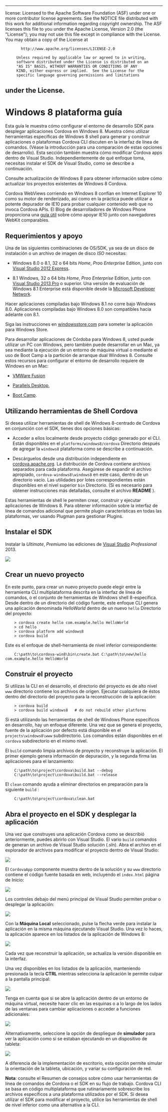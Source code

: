 * * *

license: Licensed to the Apache Software Foundation (ASF) under one or more contributor license agreements. See the NOTICE file distributed with this work for additional information regarding copyright ownership. The ASF licenses this file to you under the Apache License, Version 2.0 (the "License"); you may not use this file except in compliance with the License. You may obtain a copy of the License at

           http://www.apache.org/licenses/LICENSE-2.0
    
         Unless required by applicable law or agreed to in writing,
         software distributed under the License is distributed on an
         "AS IS" BASIS, WITHOUT WARRANTIES OR CONDITIONS OF ANY
         KIND, either express or implied.  See the License for the
         specific language governing permissions and limitations
    

## under the License.

# Windows 8 plataforma guía

Esta guía le muestra cómo configurar el entorno de desarrollo SDK para desplegar aplicaciones Cordova en Windows 8. Muestra cómo utilizar herramientas específicas de Windows 8 shell para generar y construir aplicaciones o plataformas Cordova CLI discuten en la interfaz de línea de comandos. (Véase la introducción para una comparación de estas opciones de desarrollo). Esta sección también muestra cómo modificar Cordova apps dentro de Visual Studio. Independientemente de qué enfoque toma, necesitas instalar el SDK de Visual Studio, como se describe a continuación.

Consulte actualización de Windows 8 para obtener información sobre cómo actualizar los proyectos existentes de Windows 8 Cordova.

Cordova WebViews corriendo en Windows 8 confían en Internet Explorer 10 como su motor de renderizado, así como en la práctica puede utilizar a potente depurador de IE10 para probar cualquier contenido web que no invoca Cordova APIs. El Blog de desarrolladores de Windows Phone proporciona una [guía útil][1] sobre cómo apoyar IE10 junto con navegadores WebKit comparables.

 [1]: http://blogs.windows.com/windows_phone/b/wpdev/archive/2012/11/15/adapting-your-webkit-optimized-site-for-internet-explorer-10.aspx

## Requerimientos y apoyo

Una de las siguientes combinaciones de OS/SDK, ya sea de un disco de instalación o un archivo de imagen de disco *ISO* necesitas:

*   Windows 8.0 o 8.1, 32 o 64 bits *Home*, *Pro*o *Enterprise* Edition, junto con [Visual Studio 2012 Express][2].

*   8.1 Windows, 32 o 64 bits *Home*, *Pro*o *Enterprise* Edition, junto con [Visual Studio 2013 Pro][2] o superior. Una versión de evaluación de Windows 8.1 Enterprise está disponible desde la [Microsoft Developer Network][3].

 [2]: http://www.visualstudio.com/downloads
 [3]: http://msdn.microsoft.com/en-US/evalcenter/jj554510

Hacer aplicaciones compiladas bajo Windows 8.1 *no* corre bajo Windows 8.0. Aplicaciones compiladas bajo Windows 8.0 son compatibles hacia adelante con 8.1.

<!-- 64-bit necessary? Pro necessary? ELSE still recommended for parallel WP dev -->

Siga las instrucciones en [windowsstore.com][4] para someter la aplicación para Windows Store.

 [4]: http://www.windowsstore.com/

<!-- true? -->

Para desarrollar aplicaciones de Córdoba para Windows 8, usted puede utilizar un PC con Windows, pero también puede desarrollar en un Mac, ya sea mediante la ejecución de un entorno de máquina virtual o mediante el uso de Boot Camp a la partición de arranque dual Windows 8. Consulte estos recursos para configurar el entorno de desarrollo requiere de Windows en un Mac:

*   [VMWare Fusion][5]

*   [Parallels Desktop][6],

*   [Boot Camp][7].

 [5]: http://msdn.microsoft.com/en-US/library/windows/apps/jj945426
 [6]: http://msdn.microsoft.com/en-US/library/windows/apps/jj945424
 [7]: http://msdn.microsoft.com/en-US/library/windows/apps/jj945423

## Utilizando herramientas de Shell Cordova

Si desea utilizar herramientas de shell de Windows 8-centrado de Cordova en conjunción con el SDK, tienes dos opciones básicas:

*   Acceder a ellos localmente desde proyecto código generado por el CLI. Están disponibles en el `platforms/windows8/cordova` Directorio después de agregar la `windows8` plataforma como se describe a continuación.

*   Descárguelos desde una distribución independiente en [cordova.apache.org][8]. La distribución de Cordova contiene archivos separados para cada plataforma. Asegúrese de expandir el archivo apropiado, `cordova-windows8\windows8` en este caso, dentro de un directorio vacío. Las utilidades por lotes correspondientes están disponibles en el nivel superior `bin` Directorio. (Si es necesario para obtener instrucciones más detalladas, consulte el archivo **README** ).

 [8]: http://cordova.apache.org

Estas herramientas de shell le permiten crear, construir y ejecutar aplicaciones de Windows 8. Para obtener información sobre la interfaz de línea de comandos adicional que permite plugin características en todas las plataformas, ver usando Plugman para gestionar Plugins.

## Instalar el SDK

Instalar la *Ultimate*, *Premium*o las ediciones de [Visual Studio][2] *Professional* 2013.

![][9]

 [9]: img/guide/platforms/win8/win8_installSDK.png

## Crear un nuevo proyecto

En este punto, para crear un nuevo proyecto puede elegir entre la herramienta CLI multiplataforma descrita en la interfaz de línea de comandos, o el conjunto de herramientas de Windows shell 8-específica. Desde dentro de un directorio del código fuente, este enfoque CLI genera una aplicación denominada *HelloWorld* dentro de un nuevo `hello` Directorio del proyecto:

        > cordova create hello com.example.hello HelloWorld
        > cd hello
        > cordova platform add windows8
        > cordova build
    

Este es el enfoque de shell-herramienta de nivel inferior correspondiente:

        C:\path\to\cordova-win8\bin\create.bat C:\path\to\new\hello com.example.hello HelloWorld
    

## Construir el proyecto

Si utilizas la CLI en el desarrollo, el directorio del proyecto es de alto nivel `www` directorio contiene los archivos de origen. Ejecutar cualquiera de éstos dentro del directorio del proyecto para la reconstrucción de la aplicación:

        > cordova build
        > cordova build windows8   # do not rebuild other platforms
    

Si está utilizando las herramientas de shell de Windows Phone específicos en desarrollo, hay un enfoque diferente. Una vez que se genera el proyecto, fuente de la aplicación por defecto está disponible en el `projects\windows8\www` subdirectorio. Los comandos están disponibles en el `cordova` subdirectorio en el mismo nivel.

El `build` comando limpia archivos de proyecto y reconstruye la aplicación. El primer ejemplo genera información de depuración, y la segunda firma las aplicaciones para el lanzamiento:

        C:\path\to\project\cordova\build.bat --debug        
        C:\path\to\project\cordova\build.bat --release
    

El `clean` comando ayuda a eliminar directorios en preparación para la siguiente `build` :

        C:\path\to\project\cordova\clean.bat
    

## Abra el proyecto en el SDK y desplegar la aplicación

Una vez que construyes una aplicación Cordova como se describió anteriormente, puedes abrirlo con Visual Studio. El vario `build` comandos de generan un archivo de Visual Studio solución (*.sln*). Abra el archivo en el explorador de archivos para modificar el proyecto dentro de Visual Studio:

![][10]

 [10]: img/guide/platforms/win8/win8_sdk_openSLN.png

El `CordovaApp` componente muestra dentro de la solución y su `www` directorio contiene el código fuente basada en web, incluyendo el `index.html` página de Inicio:

![][11]

 [11]: img/guide/platforms/win8/win8_sdk.png

Los controles debajo del menú principal de Visual Studio permiten probar o desplegar la aplicación:

![][12]

 [12]: img/guide/platforms/win8/win8_sdk_deploy.png

Con la **Máquina Local** seleccionado, pulse la flecha verde para instalar la aplicación en la misma máquina ejecutando Visual Studio. Una vez lo haces, la aplicación aparece en los listados de la aplicación de Windows 8:

![][13]

 [13]: img/guide/platforms/win8/win8_sdk_runApp.png

Cada vez que reconstruir la aplicación, se actualiza la versión disponible en la interfaz.

Una vez disponibles en los listados de la aplicación, manteniendo presionada la tecla **CTRL** mientras selecciona la aplicación le permite culpar a la pantalla principal:

![][14]

 [14]: img/guide/platforms/win8/win8_sdk_runHome.png

Tenga en cuenta que si se abre la aplicación dentro de un entorno de máquina virtual, necesite hacer clic en las esquinas o a lo largo de los lados de las ventanas para cambiar aplicaciones o acceder a funciones adicionales:

![][15]

 [15]: img/guide/platforms/win8/win8_sdk_run.png

Alternativamente, seleccione la opción de despliegue de **simulador** para ver la aplicación como si se estaban ejecutando en un dispositivo de tableta:

![][16]

 [16]: img/guide/platforms/win8/win8_sdk_sim.png

A diferencia de la implementación de escritorio, esta opción permite simular la orientación de la tableta, ubicación, y variar su configuración de red.

**Nota**: consulte el Resumen de consejos sobre cómo usar herramientas de línea de comandos de Cordova o el SDK en su flujo de trabajo. Cordova CLI se basa en código multiplataforma que rutinariamente sobrescribe los archivos específicos a una plataforma utilizados por el SDK. Si desea utilizar el SDK para modificar el proyecto, utilice las herramientas de shell de nivel inferior como una alternativa a la CLI.